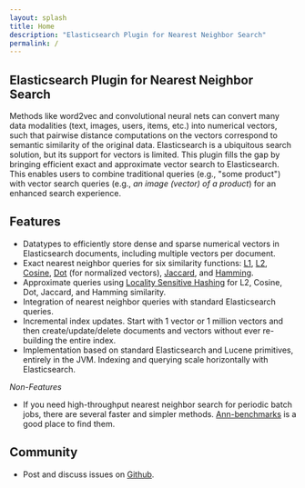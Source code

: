 ```yaml
---
layout: splash
title: Home
description: "Elasticsearch Plugin for Nearest Neighbor Search"
permalink: /
---
```


## Elasticsearch Plugin for Nearest Neighbor Search

Methods like word2vec and convolutional neural nets can convert many data modalities (text, images, users, items, etc.) into numerical vectors, such that pairwise distance computations on the vectors correspond to semantic similarity of the original data.
Elasticsearch is a ubiquitous search solution, but its support for vectors is limited.
This plugin fills the gap by bringing efficient exact and approximate vector search to Elasticsearch.
This enables users to combine traditional queries (e.g., "some product") with vector search queries (e.g., _an image (vector) of a product_) for an enhanced search experience.

## Features

- Datatypes to efficiently store dense and sparse numerical vectors in Elasticsearch documents, including multiple vectors per document.
- Exact nearest neighbor queries for six similarity functions: [L1](https://en.wikipedia.org/wiki/Taxicab_geometry), [L2](https://en.wikipedia.org/wiki/Euclidean_distance), [Cosine](https://en.wikipedia.org/wiki/Cosine_similarity), [Dot](https://en.wikipedia.org/wiki/Dot_product) (for normalized vectors), [Jaccard](https://en.wikipedia.org/wiki/Jaccard_index), and [Hamming](https://en.wikipedia.org/wiki/Hamming_distance).
- Approximate queries using [Locality Sensitive Hashing](https://en.wikipedia.org/wiki/Locality-sensitive_hashing) for L2, Cosine, Dot, Jaccard, and Hamming similarity.
- Integration of nearest neighbor queries with standard Elasticsearch queries.
- Incremental index updates. Start with 1 vector or 1 million vectors and then create/update/delete documents and vectors without ever re-building the entire index.
- Implementation based on standard Elasticsearch and Lucene primitives, entirely in the JVM. Indexing and querying scale horizontally with Elasticsearch.

_Non-Features_

- If you need high-throughput nearest neighbor search for periodic batch jobs, there are several faster and simpler methods. [Ann-benchmarks](https://github.com/erikbern/ann-benchmarks) is a good place to find them.

## Community

- Post and discuss issues on [Github](https://github.com/alexklibisz/elastiknn).

